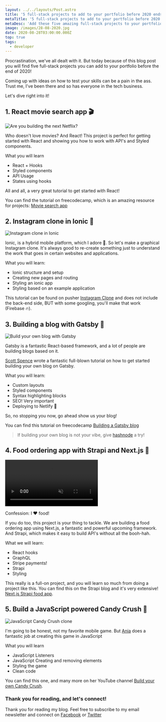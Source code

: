 ```yaml
---
layout: ../../layouts/Post.astro
title: '5 full-stack projects to add to your portfolio before 2020 ends 🤯'
metaTitle: '5 full-stack projects to add to your portfolio before 2020 ends 🤯'
metaDesc: 'Add these five amazing full-stack projects to your portfolio before 2020'
image: /images/28-08-2020.jpg
date: 2020-08-28T03:00:00.000Z
top: true
tags:
  - developer
---
```


Procrastination, we've all dealt with it.
But today because of this blog post you will find five full-stack projects you can add to your portfolio before the end of 2020!

Coming up with ideas on how to test your skills can be a pain in the ass. Trust me, I've been there and so has everyone in the tech business.

Let's dive right into it!

## 1. React movie search app 🎬

![Are you building the next Netflix?](https://cdn.hashnode.com/res/hashnode/image/upload/v1598544159166/AlN3lJNa6.png)

Who doesn't love movies? And React! This project is perfect for getting started with React and showing you how to work with API's and Styled components.

What you will learn

- React + Hooks
- Styled components
- API Usage
- States using hooks

All and all, a very great tutorial to get started with React!

You can find the tutorial on freecodecamp, which is an amazing resource for projects: [Movie search app](https://www.freecodecamp.org/news/learn-react-in-1-hour-by-building-a-movie-search-app/)

## 2. Instagram clone in Ionic 📸

![Instagram clone in Ionic](https://images.ctfassets.net/1es3ne0caaid/3x7yO4q3IP6ZCJ1IFDLlnU/bc7a29b062de14f68c1b7a575e3fc1ef/instagram-clone-ionic-interface-img1.gif)

Ionic, is a hybrid mobile platform, which I adore 💙. So let's make a graphical Instagram clone. It's always good to re-create something just to understand the work that goes in certain websites and applications.

What you will learn:

- Ionic structure and setup
- Creating new pages and routing
- Styling an ionic app
- Styling based on an example application

This tutorial can be found on pusher [Instagram Clone](https://pusher.com/tutorials/instagram-clone-ionic-part-1) and does not include the back-end side, BUT with some googling, you'll make that work (Firebase 🔥).

## 3. Building a blog with Gatsby 🎩

![Build your own blog with Gatsby](https://cdn.hashnode.com/res/hashnode/image/upload/v1598543705959/MHlvSgG1J.png)

Gatsby is a fantastic React-based framework, and a lot of people are building blogs based on it.

[Scott Spence](https://twitter.com/spences10) wrote a fantastic full-blown tutorial on how to get started building your own blog on Gatsby.

What you will learn:

- Custom layouts
- Styled components
- Syntax highlighting blocks
- SEO! Very important
- Deploying to Netlify 👀

So, no stopping you now, go ahead show us your blog!

You can find this tutorial on freecodecamp [Building a Gatsby blog](https://www.freecodecamp.org/news/build-a-developer-blog-from-scratch-with-gatsby-and-mdx/)

> If building your own blog is not your vibe, give [hashnode](https://hashnode.com/@dailydevtips/joinme) a try!

## 4. Food ordering app with Strapi and Next.js 🍔

<video autoplay loop muted playsinline>
  <source src="https://res.cloudinary.com/daily-dev-tips/video/upload/q_auto/deliveroo_wxoeq0.webm" type="video/webm" />
  <source src="https://res.cloudinary.com/daily-dev-tips/video/upload/q_auto/deliveroo_hhqjkp.mp4" type="video/mp4" />
</video>

Confession: I ❤️ food!

If you do too, this project is your thing to tackle. We are building a food ordering app using Next.js, a fantastic and powerful upcoming framework. And Strapi, which makes it easy to build API's without all the booh-hah.

What we will learn:

- React hooks
- GraphQL
- Stripe payments!
- Strapi
- Styling

This really is a full-on project, and you will learn so much from doing a project like this. You can find this on the Strapi blog and it's very extensive! [Next.js Strapi food app](https://strapi.io/blog/nextjs-react-hooks-strapi-food-app-1).

## 5. Build a JavaScript powered Candy Crush 💎

![JavaScript Candy Crush clone](https://cdn.hashnode.com/res/hashnode/image/upload/v1598544041753/KM4UQMURh.png)

I'm going to be honest, not my favorite mobile game. But [Ania](https://twitter.com/ania_kubow) does a fantastic job at creating this game in JavaScript

What you will learn

- JavaScript Listeners
- JavaScript Creating and removing elements
- Styling the game
- Clean code

You can find this one, and many more on her YouTube channel [Build your own Candy Crush](https://www.youtube.com/watch?v=XD5sZWxwJUk).

### Thank you for reading, and let's connect!

Thank you for reading my blog. Feel free to subscribe to my email newsletter and connect on [Facebook](https://www.facebook.com/DailyDevTipsBlog) or [Twitter](https://twitter.com/DailyDevTips1)
